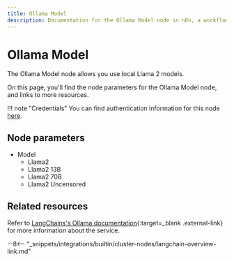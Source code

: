 ```yaml
---
title: Ollama Model
description: Documentation for the Ollama Model node in n8n, a workflow automation platform. Includes details of operations and configuration, and links to examples and credentials information.
---
```


# Ollama Model

The Ollama Model node allows you use local Llama 2 models.

On this page, you'll find the node parameters for the Ollama Model node, and links to more resources.

!!! note "Credentials"
    You can find authentication information for this node [here](/integrations/builtin/credentials/ollama/).

<!--
!!! note "Examples and templates"
	For usage examples and templates to help you get started, refer to n8n's [LangChain integrations](https://n8n.io/integrations/langchain/){:target=_blank .external-link} page.
-->
	
## Node parameters

* Model
	* Llama2
	* Llama2 13B
	* Llama2 70B
	* Llama2 Uncensored

## Related resources

<!--
View [example workflows and related content](https://n8n.io/integrations/langchain/){:target=_blank .external-link} on n8n's website.
-->

Refer to [LangChains's Ollama documentation](https://js.langchain.com/docs/modules/model_io/models/llms/integrations/ollama){:target=_blank .external-link} for more information about the service.

--8<-- "_snippets/integrations/builtin/cluster-nodes/langchain-overview-link.md"
